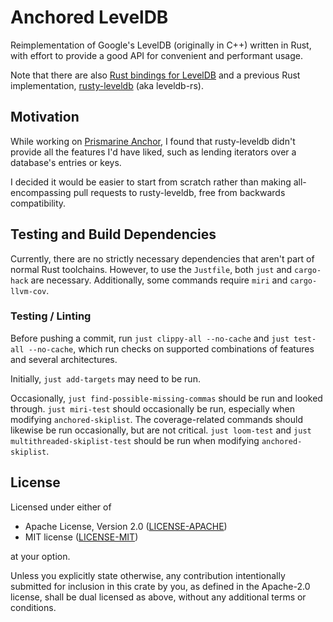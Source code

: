 # Anchored LevelDB

Reimplementation of Google's LevelDB (originally in C++) written in Rust, with effort to provide
a good API for convenient and performant usage.

Note that there are also [Rust bindings for LevelDB](https://crates.io/crates/leveldb)
and a previous Rust implementation, [rusty-leveldb](https://crates.io/crates/rusty-leveldb) (aka leveldb-rs).

## Motivation

While working on [Prismarine Anchor](https://github.com/robofinch/Prismarine-Anchor), I found that
rusty-leveldb didn't provide all the features I'd have liked, such as lending iterators over a
database's entries or keys.

I decided it would be easier to start from scratch rather than making all-encompassing pull
requests to rusty-leveldb, free from backwards compatibility.

## Testing and Build Dependencies

Currently, there are no strictly necessary dependencies that aren't part of normal Rust toolchains.
However, to use the `Justfile`, both `just` and `cargo-hack` are necessary.
Additionally, some commands require `miri` and `cargo-llvm-cov`.

### Testing / Linting

Before pushing a commit, run `just clippy-all --no-cache` and `just test-all --no-cache`, which run
checks on supported combinations of features and several architectures.

Initially, `just add-targets` may need to be run.

Occasionally, `just find-possible-missing-commas` should be run and looked through. `just miri-test`
should occasionally be run, especially when modifying `anchored-skiplist`. The coverage-related
commands should likewise be run occasionally, but are not critical.
`just loom-test` and `just multithreaded-skiplist-test` should be run when modifying
`anchored-skiplist`.


## License

Licensed under either of

 * Apache License, Version 2.0 ([LICENSE-APACHE](LICENSE-APACHE))
 * MIT license ([LICENSE-MIT](LICENSE-MIT))

at your option.

Unless you explicitly state otherwise, any contribution intentionally submitted for inclusion in
this crate by you, as defined in the Apache-2.0 license, shall be dual licensed as above, without
any additional terms or conditions.
